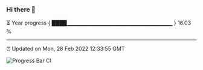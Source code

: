 ### Hi there 👋

⏳ Year progress { ████▁▁▁▁▁▁▁▁▁▁▁▁▁▁▁▁▁▁▁▁▁▁▁▁▁▁ } 16.03 %

---

⏰ Updated on Mon, 28 Feb 2022 12:33:55 GMT

![Progress Bar CI](https://github.com/ZhaoGui/ZhaoGui/workflows/Progress%20Bar%20CI/badge.svg)
